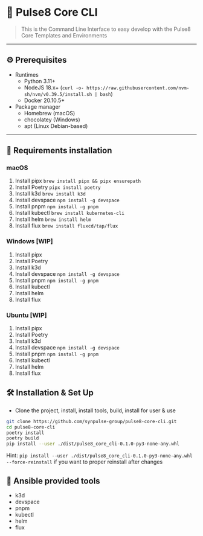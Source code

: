 # 🚀 Pulse8 Core CLI

> This is the Command Line Interface to easy develop with the Pulse8 Core Templates and Environments

---

## ⚙️ Prerequisites 

- Runtimes
  - Python 3.11+
  - NodeJS 18.x+ (`curl -o- https://raw.githubusercontent.com/nvm-sh/nvm/v0.39.5/install.sh | bash`)
  - Docker 20.10.5+
- Package manager
  - Homebrew (macOS) 
  - chocolatey (Windows) 
  - apt (Linux Debian-based)

---

## 🛫 Requirements installation

### macOS
1. Install pipx `brew install pipx && pipx ensurepath`
2. Install Poetry `pipx install poetry`
3. Install k3d `brew install k3d`
4. Install devspace `npm install -g devspace`
5. Install pnpm `npm install -g pnpm`
6. Install kubectl `brew install kubernetes-cli`
7. Install helm `brew install helm`
8. Install flux `brew install fluxcd/tap/flux`

### Windows [WIP]
1. Install pipx
2. Install Poetry
3. Install k3d
4. Install devspace `npm install -g devspace`
5. Install pnpm `npm install -g pnpm`
6. Install kubectl
7. Install helm
8. Install flux

### Ubuntu [WIP]
1. Install pipx
2. Install Poetry
3. Install k3d
4. Install devspace `npm install -g devspace`
5. Install pnpm `npm install -g pnpm`
6. Install kubectl
7. Install helm
8. Install flux


## 🛠 Installation & Set Up

- Clone the project, install, install tools, build, install for user & use

```bash
git clone https://github.com/synpulse-group/pulse8-core-cli.git
cd pulse8-core-cli
poetry install
poetry build
pip install --user ./dist/pulse8_core_cli-0.1.0-py3-none-any.whl
```

Hint: `pip install --user ./dist/pulse8_core_cli-0.1.0-py3-none-any.whl --force-reinstall` if you want to proper reinstall after changes

## 💾 Ansible provided tools

- k3d
- devspace
- pnpm
- kubectl
- helm
- flux
